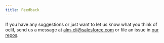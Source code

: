```yaml
---
title: Feedback
---
```


If you have any suggestions or just want to let us know what you think of oclif, send us a message at alm-cli@salesforce.com or file an issue in [our repos](https://github.com/oclif).
